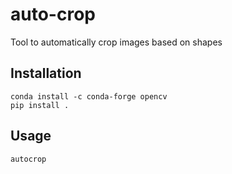 # auto-crop

Tool to automatically crop images based on shapes


## Installation

```
conda install -c conda-forge opencv
pip install .
```

## Usage

```
autocrop
```
